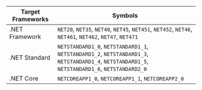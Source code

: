 | Target Frameworks |                                                                    Symbols                                                                     |
|-------------------|------------------------------------------------------------------------------------------------------------------------------------------------|
|  .NET Framework   |                     `NET20`, `NET35`, `NET40`, `NET45`, `NET451`, `NET452`, `NET46`, `NET461`, `NET462`, `NET47`, `NET471`                     |
|   .NET Standard   | `NETSTANDARD1_0`, `NETSTANDARD1_1`, `NETSTANDARD1_2`, `NETSTANDARD1_3`, `NETSTANDARD1_4`, `NETSTANDARD1_5`, `NETSTANDARD1_6`, `NETSTANDARD2_0` |
|     .NET Core     |                                               `NETCOREAPP1_0`, `NETCOREAPP1_1`, `NETCOREAPP2_0`                                                |

